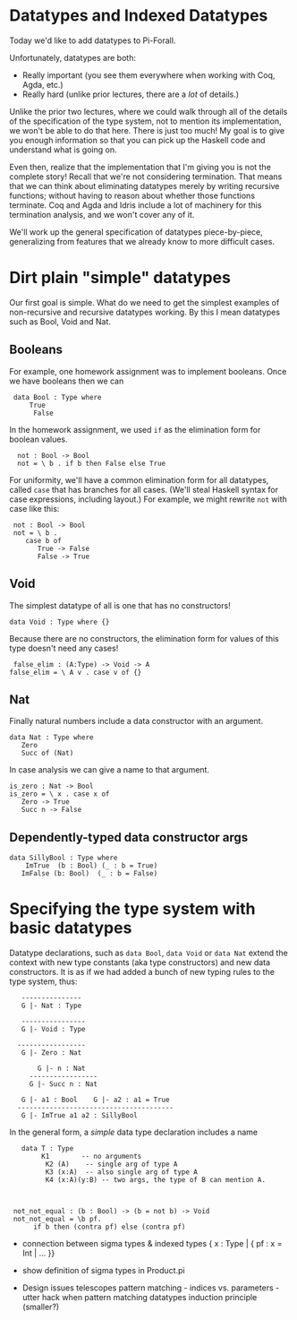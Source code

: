 # Datatypes and Indexed Datatypes

Today we'd like to add datatypes to Pi-Forall. 

Unfortunately, datatypes are both:

* Really important (you see them everywhere when working 
  with Coq, Agda, etc.)
* Really hard (unlike prior lectures, there are a *lot* of details.)

Unlike the prior two lectures, where we could walk through all of the details
of the specification of the type system, not to mention its implementation, we
won't be able to do that here. There is just too much! My goal is to give you
enough information so that you can pick up the Haskell code and understand
what is going on. 

Even then, realize that the implementation that I'm giving you is not the
complete story! Recall that we're not considering termination. That means that
we can think about eliminating datatypes merely by writing recursive
functions; without having to reason about whether those functions
terminate. Coq and Agda and Idris include a lot of machinery for this
termination analysis, and we won't cover any of it.

We'll work up the general specification of datatypes piece-by-piece,
generalizing from features that we already know to more difficult cases.

# Dirt plain "simple" datatypes 

Our first goal is simple. What do we need to get the simplest examples of
non-recursive and recursive datatypes working. By this I mean datatypes 
such as Bool, Void and Nat.

## Booleans

For example, one homework assignment was to implement 
booleans. Once we have booleans then we can 

     data Bool : Type where
	     True 
		  False
		  
In the homework assignment, we used `if` as the elimination form 
for boolean values.
		  
	  not : Bool -> Bool
	  not = \ b . if b then False else True
		  
For uniformity, we'll have a common elimination form for all datatypes, called
`case` that has branches for all cases. (We'll steal Haskell syntax for case
expressions, including layout.) For example, we might rewrite `not` with case
like this:
		  
     not : Bool -> Bool
     not = \ b . 
        case b of 
           True -> False
           False -> True

## Void

The simplest datatype of all is one that has no constructors! 

    data Void : Type where {}
	  
Because there are no constructors, the elimination form for values of this
type doesn't need any cases!
	  
	 false_elim : (A:Type) -> Void -> A
    false_elim = \ A v . case v of {} 

## Nat

Finally natural numbers include a data constructor with an argument. 

    data Nat : Type where
       Zero
       Succ of (Nat)

In case analysis we can give a name to that argument.

    is_zero : Nat -> Bool
    is_zero = \ x . case x of 
       Zero -> True
       Succ n -> False
		 
## Dependently-typed data constructor args

    data SillyBool : Type where		 
	    ImTrue  (b : Bool) (_ : b = True)
       ImFalse (b: Bool)  (_ : b = False)
		 
# Specifying the type system with basic datatypes

Datatype declarations, such as `data Bool`, `data Void` or `data Nat` extend
the context with new type constants (aka type constructors) and new data
constructors. It is as if we had added a bunch of new typing rules to the type
system, thus:

       ---------------
       G |- Nat : Type

       ----------------
       G |- Void : Type
		 
      -----------------
       G |- Zero : Nat
		 
		   G |- n : Nat
		 -----------------
		 G |- Succ n : Nat

       G |- a1 : Bool    G |- a2 : a1 = True
      ---------------------------------------
       G |- ImTrue a1 a2 : SillyBool
		 
In the general form, a *simple* data type declaration includes a name

       data T : Type 
		    K1        -- no arguments
			 K2 (A)    -- single arg of type A
			 K3 (x:A)  -- also single arg of type A
			 K4 (x:A)(y:B) -- two args, the type of B can mention A.



     not_not_equal : (b : Bool) -> (b = not b) -> Void
     not_not_equal = \b pf. 
          if b then (contra pf) else (contra pf)



- connection between sigma types & indexed types
    { x : Type | { pf : x = Int | ... }}
	 
 - show definition of sigma types in Product.pi
 
 - Design issues
     telescopes
     pattern matching
       - indices vs. parameters
       - utter hack when pattern matching datatypes
	  induction principle (smaller?)
